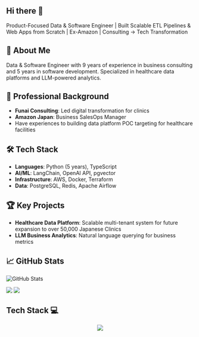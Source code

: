 ## Hi there 👋
Product-Focused Data & Software Engineer | Built Scalable ETL Pipelines & Web Apps from Scratch | Ex-Amazon | Consulting → Tech Transformation  

## 🚀 About Me
Data & Software Engineer with 9 years of experience in business consulting and 5 years in software development. 
Specialized in healthcare data platforms and LLM-powered analytics.

## 💼 Professional Background
- **Funai Consulting**: Led digital transformation for clinics
- **Amazon Japan**: Business SalesOps Manager
- Have experiences to building data platform POC targeting for healthcare facilities

## 🛠️ Tech Stack
- **Languages**: Python (5 years), TypeScript
- **AI/ML**: LangChain, OpenAI API, pgvector
- **Infrastructure**: AWS, Docker, Terraform
- **Data**: PostgreSQL, Redis, Apache Airflow

## 🏆 Key Projects
- **Healthcare Data Platform**: Scalable multi-tenant system for future expansion to over 50,000 Japanese Clinics
- **LLM Business Analytics**: Natural language querying for business metrics

## 📈 GitHub Stats
![GitHub Stats](https://github-readme-stats.vercel.app/api?username=a-urabayashi&show_icons=true)


  
![](https://github-profile-summary-cards.vercel.app/api/cards/profile-details?username=a-urabayashi&theme=2077)
![](http://github-profile-summary-cards.vercel.app/api/cards/stats?username=a-urabayashi&theme=2077)


## Tech Stack 💻
<p align="center">
  <a href="https://skillicons.dev">
    <img src="https://skillicons.dev/icons?i=python,typescript,js,git,django,docker,anaconda,arch,aws,githubactions,linux,materialui,nginx,postgres,terraform,postman,raspberrypi,react,redux,regex,sqlite,selenium,vscode,ubuntu" />
  </a>
</p>

